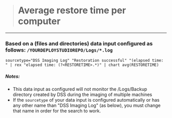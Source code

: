 ># Average restore time per computer
-----

### Based on a (files and directories) data input configured as follows: `/YOURDEPLOYSTUDIOREPO/Logs/*.log`

```
sourcetype="DSS Imaging Log" "Restoration successful" "(elapsed time: " | rex "elapsed time: (?<RESTORETIME>.*)" | chart avg(RESTORETIME)
```

##### Notes:
- This data input as configured will not monitor the /Logs/Backup directory created by DSS during the imaging of multiple machines
- If the `sourcetype` of your data input is configured automatically or has any other name than "DSS Imaging Log" (as below), you must change that name in order for the search to work.